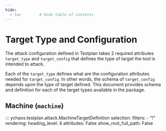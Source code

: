 ```yaml
---
hide:
  - toc        # Hide table of contents
---
```


# Target Type and Configuration

The attack configuration defined in Testplan takes 2 required
attributes `target_type` and `target_config` that defines the type of 
target the tool is intended to attack. 

Each of the `target_type` defines what are the configuration attributes needed
for `target_config`. In other words, the schema of `target_config` depends upon
the type of target defined. This document provides schema and definition for
each of the target types available in the package.

## Machine (`machine`)

::: ychaos.testplan.attack.MachineTargetDefinition
    selection:
        filters:
        - "!"
    rendering:
        heading_level: 4
        attributes: False
        show_root_full_path: False
   